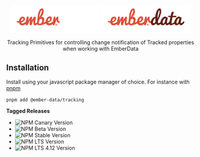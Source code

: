 <p align="center">
  <img
    class="project-logo"
    src="./logos/ember-data-logo-dark.svg#gh-dark-mode-only"
    alt="EmberData Store"
    width="240px"
    title="EmberData Store"
    />
  <img
    class="project-logo"
    src="./logos/ember-data-logo-light.svg#gh-light-mode-only"
    alt="EmberData Store"
    width="240px"
    title="EmberData Store"
    />
</p>

<p align="center">Tracking Primitives for controlling change notification of Tracked properties when working with EmberData</p>

## Installation

Install using your javascript package manager of choice. For instance with [pnpm](https://pnpm.io/)

```
pnpm add @ember-data/tracking
```

**Tagged Releases**

- ![NPM Canary Version](https://img.shields.io/npm/v/%40ember-data/tracking/canary?label=%40canary&color=FFBF00)
- ![NPM Beta Version](https://img.shields.io/npm/v/%40ember-data/tracking/beta?label=%40beta&color=ff00ff)
- ![NPM Stable Version](https://img.shields.io/npm/v/%40ember-data/tracking/latest?label=%40latest&color=90EE90)
- ![NPM LTS Version](https://img.shields.io/npm/v/%40ember-data/tracking/lts?label=%40lts&color=0096FF)
- ![NPM LTS 4.12 Version](https://img.shields.io/npm/v/%40ember-data/tracking/lts-4-12?label=%40lts-4-12&color=bbbbbb)

